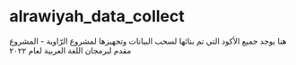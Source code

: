 # alrawiyah_data_collect
هنا يوجد جميع الأكود التي تم بنائها لسحب البيانات وتجهيزها لمشروع الرّاوية - المشروع مقدم لبرمجان اللغة العربية لعام ٢٠٢٢
